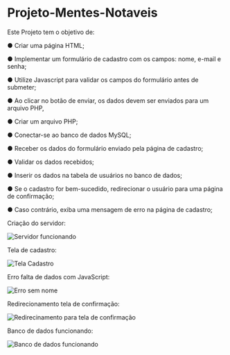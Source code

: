 # Projeto-Mentes-Notaveis

Este Projeto tem o objetivo de:

<p>● Criar uma página HTML;</p>
<p>● Implementar um formulário de cadastro com os campos: nome, e-mail e senha;</p>
<p>● Utilize Javascript para validar os campos do formulário antes de submeter;</p>
<p>● Ao clicar no botão de enviar, os dados devem ser enviados para um arquivo PHP,</p>
<p>● Criar um arquivo PHP;</p>
<p>● Conectar-se ao banco de dados MySQL;</p>
<p>● Receber os dados do formulário enviado pela página de cadastro;</p>
<p>● Validar os dados recebidos;</p>
<p>● Inserir os dados na tabela de usuários no banco de dados;</p>
<p>● Se o cadastro for bem-sucedido, redirecionar o usuário para uma página de confirmação;</p>
<p>● Caso contrário, exiba uma mensagem de erro na página de cadastro;</p>

Criação do servidor:

![Servidor funcionando](https://github.com/nayaragrippa/Projeto-Mentes-Notaveis/assets/70596248/3035d6e0-7df2-4d17-9f26-f8bb6d3d68d4)

Tela de cadastro:

![Tela Cadastro](https://github.com/nayaragrippa/Projeto-Mentes-Notaveis/assets/70596248/b72dc060-b3eb-4a0c-a760-600b4220e8f4)

Erro falta de dados com JavaScript:

![Erro sem nome](https://github.com/nayaragrippa/Projeto-Mentes-Notaveis/assets/70596248/498558b1-e98d-41b7-9cfc-56c02f6739d9)

Redirecionamento tela de confirmação:

![Redirecinamento para tela de confirmação](https://github.com/nayaragrippa/Projeto-Mentes-Notaveis/assets/70596248/d00b3d57-81f7-4ff0-b4a7-3927f45fcde7)

Banco de dados funcionando:

![Banco de dados funcionando](https://github.com/nayaragrippa/Projeto-Mentes-Notaveis/assets/70596248/af054a67-d84c-49e7-a0d8-3dbc42eed77b)


